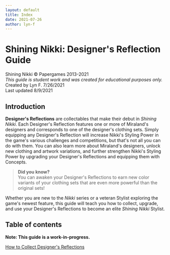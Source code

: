 ```yaml
---
layout: default
title: Index
date: 2021-07-26
author: lyn-f
---
```


# Shining Nikki: Designer's Reflection Guide

Shining Nikki ©️ Papergames 2013-2021  
*This guide is student work and was created for educational purposes only.*  
Created by Lyn F. 7/26/2021  
Last updated 8/9/2021

## Introduction

**Designer's Reflections** are collectables that make their debut in *Shining Nikki*. Each Designer's Reflection features one or more of Miraland's designers and corresponds to one of the designer's clothing sets. Simply equipping any Designer's Reflection will increase Nikki's Styling Power in the game's various challenges and competitions, but that's not all you can do with them. You can also learn more about Miraland's designers, unlock new clothing and artwork variations, and further strengthen Nikki's Styling Power by upgrading your Designer's Reflections and equipping them with Concepts.

> **Did you know?**  
> You can awaken your Designer's Reflections to earn new color variants of your clothing sets that are even more powerful than the original sets!

Whether you are new to the *Nikki* series or a veteran Stylist exploring the game's newest feature, this guide will teach you how to collect, upgrade, and use your Designer's Reflections to become an elite *Shining Nikki* Stylist.

## Table of contents

**Note: This guide is a work-in-progress.**

[How to Collect Designer's Reflections](https://lyn-f.github.io/DR-guide/get/)
